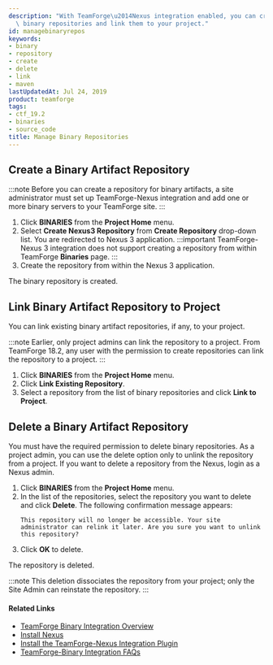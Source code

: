 ```yaml
---
description: "With TeamForge\u2014Nexus integration enabled, you can create one or more\
  \ binary repositories and link them to your project."
id: managebinaryrepos
keywords:
- binary
- repository
- create
- delete
- link
- maven
lastUpdatedAt: Jul 24, 2019
product: teamforge
tags:
- ctf_19.2
- binaries
- source_code
title: Manage Binary Repositories
---
```



## Create a Binary Artifact Repository

:::note
Before you can create a repository for binary artifacts, a site administrator must set up TeamForge-Nexus integration and add one or more binary servers to your TeamForge site.
:::

1. Click **BINARIES** from the **Project Home** menu.
2. Select **Create Nexus3 Repository** from **Create Repository** drop-down list. You are redirected to Nexus 3 application.
   :::important
   TeamForge-Nexus 3 integration does not support creating a repository from within TeamForge **Binaries** page.
   :::
3. Create the repository from within the Nexus 3 application.

The binary repository is created.

## Link Binary Artifact Repository to Project

You can link existing binary artifact repositories, if any, to your project.

:::note
Earlier, only project admins can link the repository to a project. From TeamForge 18.2, any user with the permission to create repositories can link the repository to a project.
:::

1. Click **BINARIES** from the **Project Home** menu.
2. Click **Link Existing Repository**.
3. Select a repository from the list of binary repositories and click **Link to Project**.


## Delete a Binary Artifact Repository

You must have the required permission to delete binary repositories. As a project admin, you can use the delete option only to unlink the repository from a project. If you want to delete a repository from the Nexus, login as a Nexus admin.

1. Click **BINARIES** from the **Project Home** menu.
2. In the list of the repositories, select the repository you want to delete and click **Delete**. The following confirmation message appears: 
   ```shell
   This repository will no longer be accessible. Your site administrator can relink it later. Are you sure you want to unlink this repository?
   ````
3. Click **OK** to delete.

The repository is deleted.

:::note
This deletion dissociates the repository from your project; only the Site Admin can reinstate the repository.
:::

#### Related Links

* [TeamForge Binary Integration Overview](../IntegrationPages/managebinaries)
* [Install Nexus](../IntegrationPages/installnexus)
* [Install the TeamForge-Nexus Integration Plugin](../IntegrationPages/installnexusplugin)
* [TeamForge-Binary Integration FAQs](../FAQPages/binaries-faqs)
